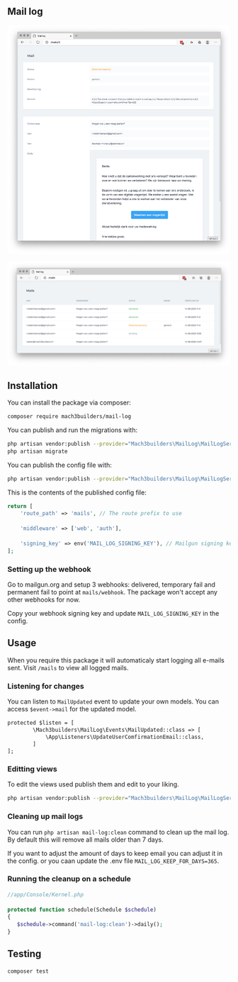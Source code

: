 ## Mail log

![detail](detail.png)

![overview](overview.png)


## Installation

You can install the package via composer:

```bash
composer require mach3builders/mail-log
```

You can publish and run the migrations with:

```bash
php artisan vendor:publish --provider="Mach3builders\MailLog\MailLogServiceProvider" --tag="migrations"
php artisan migrate
```

You can publish the config file with:

```bash
php artisan vendor:publish --provider="Mach3builders\MailLog\MailLogServiceProvider" --tag="config"
```

This is the contents of the published config file:

```php
return [
    'route_path' => 'mails', // The route prefix to use

    'middleware' => ['web', 'auth'],

    'signing_key' => env('MAIL_LOG_SIGNING_KEY'), // Mailgun signing key
];
```

### Setting up the webhook

Go to mailgun.org and setup 3 webhooks: delivered, temporary fail and permanent fail to point at ```mails/webhook```. The package won't accept any other webhooks for now.

Copy your webhook signing key and update ```MAIL_LOG_SIGNING_KEY``` in the config.

## Usage

When you require this package it will automaticaly start logging all e-mails sent.
Visit `/mails` to view all logged mails.

### Listening for changes

You can listen to ```MailUpdated``` event to update your own models. 
You can access ```$event->mail``` for the updated model.

```
protected $listen = [
        \Mach3builders\MailLog\Events\MailUpdated::class => [
            \App\Listeners\UpdateUserComfirmationEmail::class,
        ]
];
```

### Editting views

To edit the views used publish them and edit to your liking.

```bash
php artisan vendor:publish --provider="Mach3builders\MailLog\MailLogServiceProvider" --tag="views"
```

### Cleaning up mail logs

You can run ```php artisan mail-log:clean``` command to clean up the mail log. By default this will remove all mails older than 7 days.

If you want to adjust the amount of days to keep email you can adjust it in the config. or you caan update the .env file ```MAIL_LOG_KEEP_FOR_DAYS=365```.

### Running the cleanup on a schedule

```php
//app/Console/Kernel.php

protected function schedule(Schedule $schedule)
{
   $schedule->command('mail-log:clean')->daily();
}
```

## Testing

``` bash
composer test
```
